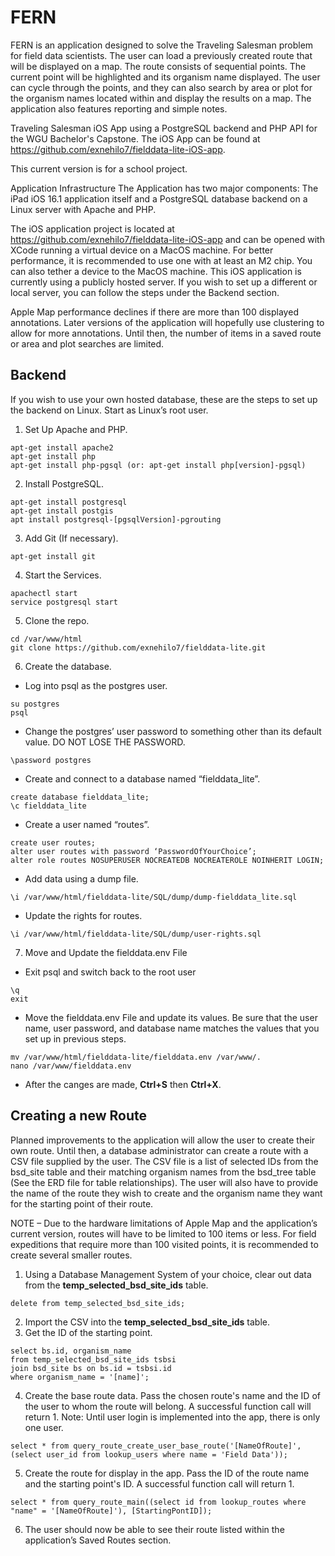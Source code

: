 # FERN
FERN is an application designed to solve the Traveling Salesman problem for field data scientists. The user can load a previously created route that will be displayed on a map. The route consists of sequential points. The current point will be highlighted and its organism name displayed. The user can cycle through the points, and they can also search by area or plot for the organism names located within and display the results on a map. The application also features reporting and simple notes.

Traveling Salesman iOS App using a PostgreSQL backend and PHP API for the WGU Bachelor's Capstone. The iOS App can be found at https://github.com/exnehilo7/fielddata-lite-iOS-app.



This current version is for a school project.

Application Infrastructure
The Application has two major components: The iPad iOS 16.1 application itself and a PostgreSQL database backend on a Linux server with Apache and PHP. 

The iOS application project is located at https://github.com/exnehilo7/fielddata-lite-iOS-app and can be opened with XCode running a virtual device on a MacOS machine. For better performance, it is recommended to use one with at least an M2 chip. You can also tether a device to the MacOS machine. 
This iOS application is currently using a publicly hosted server. If you wish to set up a different or local server, you can follow the steps under the Backend section.

Apple Map performance declines if there are more than 100 displayed annotations. Later versions of the application will hopefully use clustering to allow for more annotations. Until then, the number of items in a saved route or area and plot searches are limited.


## Backend
If you wish to use your own hosted database, these are the steps to set up the backend on Linux.
Start as Linux’s root user.
1.	Set Up Apache and PHP.
```
apt-get install apache2
apt-get install php
apt-get install php-pgsql (or: apt-get install php[version]-pgsql)
```
2.	Install PostgreSQL.
```
apt-get install postgresql
apt-get install postgis
apt install postgresql-[pgsqlVersion]-pgrouting
```
3.	Add Git (If necessary).
```
apt-get install git
```
4.	Start the Services.
```
apachectl start
service postgresql start
```
5.	Clone the repo.
```
cd /var/www/html
git clone https://github.com/exnehilo7/fielddata-lite.git
```
6.	Create the database.
 - Log into psql as the postgres user.
 ```
 su postgres
 psql
 ```
 - Change the postgres’ user password to something other than its default value. DO NOT LOSE THE PASSWORD.
 ```
 \password postgres
 ```
 - Create and connect to a database named “fielddata_lite”.
 ```
 create database fielddata_lite;
 \c fielddata_lite
 ```
 - Create a user named “routes”.
 ```
 create user routes;
 alter user routes with password ‘PasswordOfYourChoice’;
 alter role routes NOSUPERUSER NOCREATEDB NOCREATEROLE NOINHERIT LOGIN;
 ```
 - Add data using a dump file.
 ```
 \i /var/www/html/fielddata-lite/SQL/dump/dump-fielddata_lite.sql
 ```
 - Update the rights for routes.
  ```
  \i /var/www/html/fielddata-lite/SQL/dump/user-rights.sql
  ```
7.	Move and Update the fielddata.env File
 - Exit psql and switch back to the root user
 ```
 \q
 exit
 ```
 - Move the fielddata.env File and update its values. Be sure that the user name, user password, and database name matches the values that you set up in previous steps.
 ```
 mv /var/www/html/fielddata-lite/fielddata.env /var/www/.
 nano /var/www/fielddata.env
 ```
- After the canges are made, **Ctrl+S** then **Ctrl+X**.

## Creating a new Route
Planned improvements to the application will allow the user to create their own route.  Until then, a database administrator can create a route with a CSV file supplied by the user. The CSV file is a list of selected IDs from the bsd_site table and their matching organism names from the bsd_tree table (See the ERD file for table relationships). The user will also have to provide the name of the route they wish to create and the organism name they want for the starting point of their route.

NOTE – Due to the hardware limitations of Apple Map and the application’s current version, routes will have to be limited to 100 items or less. For field expeditions that require more than 100 visited points, it is recommended to create several smaller routes.

1.	Using a Database Management System of your choice, clear out data from the **temp_selected_bsd_site_ids** table.
```
delete from temp_selected_bsd_site_ids;
```
2.	Import the CSV into the **temp_selected_bsd_site_ids** table.
3.	Get the ID of the starting point.
```
select bs.id, organism_name  
from temp_selected_bsd_site_ids tsbsi
join bsd_site bs on bs.id = tsbsi.id
where organism_name = '[name]';
```
4.	Create the base route data. Pass the chosen route's name and the ID of the user to whom the route will belong. A successful function call will return 1.
Note: Until user login is implemented into the app, there is only one user.
```
select * from query_route_create_user_base_route('[NameOfRoute]', (select user_id from lookup_users where name = 'Field Data'));
```
5.	Create the route for display in the app. Pass the ID of the route name and the starting point's ID. A successful function call will return 1.
```
select * from query_route_main((select id from lookup_routes where "name" = '[NameOfRoute]'), [StartingPontID]);
```
6.	The user should now be able to see their route listed within the application’s Saved Routes section.
